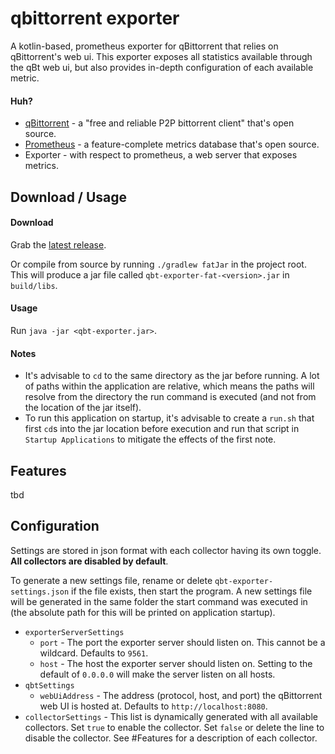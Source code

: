 # qbittorrent exporter
A kotlin-based, prometheus exporter for qBittorrent that relies on qBittorrent's web ui. This
exporter exposes all statistics available through the qBt web ui, but also provides in-depth
configuration of each available metric.

#### Huh?
 - [qBittorrent](https://www.qbittorrent.org/) - a "free and reliable P2P bittorrent client" that's
   open source.
 - [Prometheus](https://prometheus.io/) - a feature-complete metrics database that's open source.
 - Exporter - with respect to prometheus, a web server that exposes metrics.

## Download / Usage
#### Download
Grab the [latest release](https://github.com/fru1tstand/qbittorrent-exporter/releases).

Or compile from source by running `./gradlew fatJar` in the project root. This will produce a jar
file called `qbt-exporter-fat-<version>.jar` in `build/libs`.

#### Usage
Run `java -jar <qbt-exporter.jar>`.

#### Notes
 + It's advisable to `cd` to the same directory as the jar before running. A lot of paths within the
 application are relative, which means the paths will resolve from the directory the run command is
 executed (and not from the location of the jar itself).
 + To run this application on startup, it's advisable to create a `run.sh` that first `cd`s into the
 jar location before execution and run that script in `Startup Applications` to mitigate the effects
 of the first note.

## Features
tbd

## Configuration
Settings are stored in json format with each collector having its own toggle. **All collectors are
disabled by default**.

To generate a new settings file, rename or delete `qbt-exporter-settings.json` if the file exists,
then start the program. A new settings file will be generated in the same folder the start command
was executed in (the absolute path for this will be printed on application startup).

 + `exporterServerSettings`
   + `port` - The port the exporter server should listen on. This cannot be a wildcard. Defaults to
   `9561`.
   + `host` - The host the exporter server should listen on. Setting to the default of `0.0.0.0`
   will make the server listen on all hosts.
 + `qbtSettings`
   + `webUiAddress` - The address (protocol, host, and port) the qBittorrent web UI is hosted at.
   Defaults to `http://localhost:8080`.
 + `collectorSettings` - This list is dynamically generated with all available collectors. Set
 `true` to enable the collector. Set `false` or delete the line to disable the collector.
 See #Features for a description of each collector.
